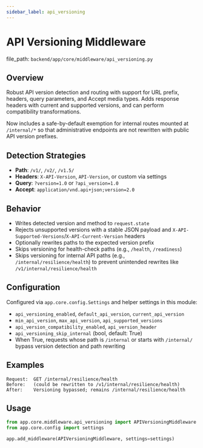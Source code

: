 ```yaml
---
sidebar_label: api_versioning
---
```


# API Versioning Middleware

  file_path: `backend/app/core/middleware/api_versioning.py`

## Overview

Robust API version detection and routing with support for URL prefix, headers,
query parameters, and Accept media types. Adds response headers with current
and supported versions, and can perform compatibility transformations.

Now includes a safe-by-default exemption for internal routes mounted at `/internal/*`
so that administrative endpoints are not rewritten with public API version prefixes.

## Detection Strategies

- **Path**: `/v1/`, `/v2/`, `/v1.5/`
- **Headers**: `X-API-Version`, `API-Version`, or custom via settings
- **Query**: `?version=1.0` or `?api_version=1.0`
- **Accept**: `application/vnd.api+json;version=2.0`

## Behavior

- Writes detected version and method to `request.state`
- Rejects unsupported versions with a stable JSON payload and
`X-API-Supported-Versions`/`X-API-Current-Version` headers
- Optionally rewrites paths to the expected version prefix
- Skips versioning for health-check paths (e.g., `/health`, `/readiness`)
- Skips versioning for internal API paths (e.g., `/internal/resilience/health`) to
prevent unintended rewrites like `/v1/internal/resilience/health`

## Configuration

Configured via `app.core.config.Settings` and helper settings in this module:

- `api_versioning_enabled`, `default_api_version`, `current_api_version`
- `min_api_version`, `max_api_version`, `api_supported_versions`
- `api_version_compatibility_enabled`, `api_version_header`
- `api_versioning_skip_internal` (bool, default: True)
- When True, requests whose path is `/internal` or starts with `/internal/`
bypass version detection and path rewriting

## Examples

```text
Request:  GET /internal/resilience/health
Before:   (could be rewritten to /v1/internal/resilience/health)
After:    Versioning bypassed; remains /internal/resilience/health
```

## Usage

```python
from app.core.middleware.api_versioning import APIVersioningMiddleware
from app.core.config import settings

app.add_middleware(APIVersioningMiddleware, settings=settings)
```
